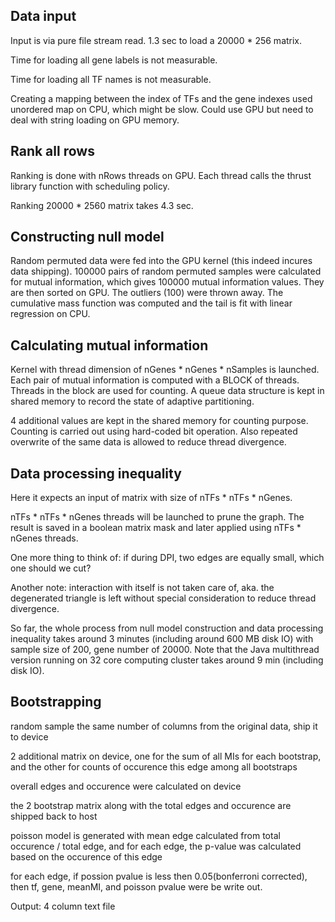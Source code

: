 ## Data input

Input is via pure file stream read. 1.3 sec to load a 20000 * 256 matrix. 

Time for loading all gene labels is not measurable. 

Time for loading all TF names is not measurable.

Creating a mapping between the index of TFs and the gene indexes used unordered map on CPU, which might be slow. Could use GPU but need to deal with string loading on GPU memory. 

## Rank all rows

Ranking is done with nRows threads on GPU. Each thread calls the thrust library function with scheduling policy. 

Ranking 20000 * 2560 matrix takes 4.3 sec.

## Constructing null model

Random permuted data were fed into the GPU kernel (this indeed incures data shipping). 100000 pairs of random permuted samples were calculated for mutual information, which gives 100000 mutual information values. They are then sorted on GPU. The outliers (100) were thrown away. The cumulative mass function was computed and the tail is fit with linear regression on CPU. 

## Calculating mutual information 

Kernel with thread dimension of nGenes * nGenes * nSamples is launched. Each pair of mutual information is computed with a BLOCK of threads. Threads in the block are used for counting. A queue data structure is kept in shared memory to record the state of adaptive partitioning.  

4 additional values are kept in the shared memory for counting purpose. Counting is carried out using hard-coded bit operation. Also repeated overwrite of the same data is allowed to reduce thread divergence. 

## Data processing inequality

Here it expects an input of matrix with size of nTFs * nTFs * nGenes.

nTFs * nTFs * nGenes threads will be launched to prune  the graph. The result is saved in a boolean matrix mask and later applied using nTFs * nGenes threads. 

One more thing to think of: if during DPI, two edges are equally small, which one should we cut?

Another note: interaction with itself is not taken care of, aka. the degenerated triangle is left without special consideration to reduce thread divergence. 

So far, the whole process from null model construction and data processing inequality takes around 3 minutes (including around 600 MB disk IO) with sample size of 200, gene number of 20000. Note that the Java multithread version running on 32 core computing cluster takes around 9 min (including disk IO). 

## Bootstrapping

random sample the same number of columns from the original data, ship it to device

2 additional matrix on device, one for the sum of all MIs for each bootstrap, and the other for counts of occurence this edge among all bootstraps

overall edges and occurence were calculated on device

the 2 bootstrap matrix along with the total edges and occurence are shipped back to host

poisson model is generated with mean edge calculated from total occurence / total edge, and for each edge, the p-value was calculated based on the occurence of this edge

for each edge, if possion pvalue is less then 0.05(bonferroni corrected), then tf, gene, meanMI, and poisson pvalue were be write out. 

Output: 4 column text file 